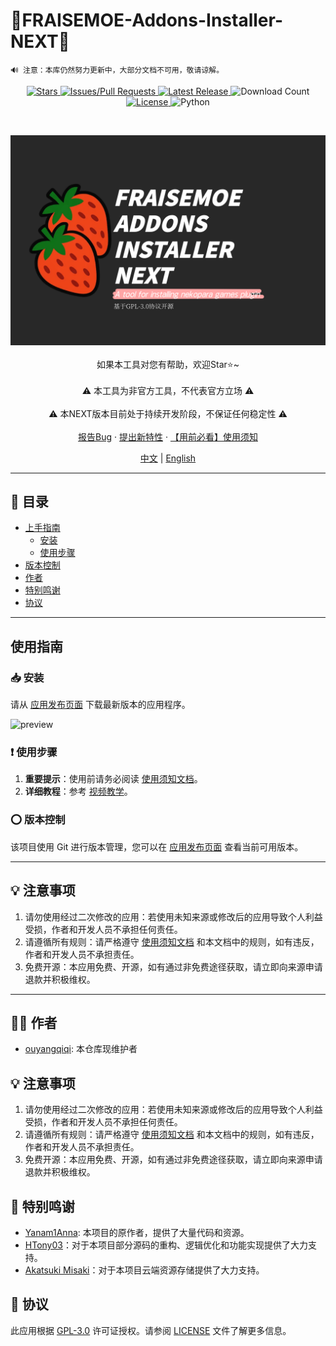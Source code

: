 # 🍓FRAISEMOE-Addons-Installer-NEXT🍓

```
🔊 注意：本库仍然努力更新中，大部分文档不可用，敬请谅解。
```

<!-- PROJECT SHIELDS -->

<p align="center">
    <a href="https://github.com/hyb-oyqq/FRAISEMOE2-Installer/stargazers" class="shield">
        <img src="https://img.shields.io/github/stars/Yanam1Anna/FRAISEMOE-Addons-Installer?style=flat-square&label=%E2%AD%90%20Stars&color=blue" alt="Stars">
    </a>
    <a href="https://github.com/hyb-oyqq/FRAISEMOE2-Installer/issues" class="shield">
        <img src="https://img.shields.io/github/issues/Yanam1Anna/FRAISEMOE-Addons-Installer?style=flat-square&label=%F0%9F%92%AC%20%E6%8A%A5%E5%91%8A%E9%97%AE%E9%A2%98%2F%E6%8B%89%E5%8F%96%E8%AF%B7%E6%B1%82&color=blue" alt="Issues/Pull Requests">
    </a>
    <a href="https://github.com/hyb-oyqq/FRAISEMOE2-Installer/releases/latest" class="shield">
        <img src="https://img.shields.io/github/v/release/Yanam1Anna/FRAISEMOE-Addons-Installer?style=flat-square&label=%F0%9F%92%AF%20%E6%9C%80%E6%96%B0%E7%89%88%E6%9C%AC&color=blue" alt="Latest Release">
    </a>
    <img src="https://img.shields.io/github/downloads/Yanam1Anna/FRAISEMOE-Addons-Installer/total?style=flat-square&label=%F0%9F%93%A5%20%E4%B8%8B%E8%BD%BD%E6%AC%A1%E6%95%B0&color=blue" alt="Download Count" class="shield">
    <a href="https://github.com/hyb-oyqq/FRAISEMOE2-Installer/blob/master/LICENSE" class="shield">
        <img src="https://img.shields.io/github/license/Yanam1Anna/FRAISEMOE-Addons-Installer?style=flat-square&label=%F0%9F%93%96%20%E5%BC%80%E6%BA%90%E5%8D%8F%E8%AE%AE&color=blue" alt="License">
    </a>
        <img src="https://img.shields.io/badge/Python-3.12.10-blue?style=flat-square&logo=python" alt="Python" class="shield">
</p>
<!-- PROJECT LOGO -->
<br>

<p align="center">
  <a href="https://github.com/hyb-oyqq/FRAISEMOE-Addons-Installer-NEXT">
    <img src="./introduction_imgs/main.png" alt="Logo">
  </a>
  <br />
    <br />
  如果本工具对您有帮助，欢迎Star⭐~
  <br />
    <br />
  ⚠️ 本工具为非官方工具，不代表官方立场 ⚠️
  <br />
  <br />
  ⚠️ 本NEXT版本目前处于持续开发阶段，不保证任何稳定性 ⚠️
  <br />
    <br />
  <a href="https://github.com/hyb-oyqq/FRAISEMOE2-Installer/issues">报告Bug</a>
  ·
  <a href="https://github.com/hyb-oyqq/FRAISEMOE2-Installer/issues">提出新特性</a>
  ·
  <a href="https://github.com/hyb-oyqq/FRAISEMOE2-Installer/blob/master/FAQ.md">【用前必看】使用须知</a>
    <br />
</p>

<!-- LANGUAGE -->
<p align="center">
    <a href="https://github.com/hyb-oyqq/FRAISEMOE-Addons-Installer-NEXT">中文</a> | 
    <a href="#">English</a>
</p>

---

## 📕 目录

- [上手指南](#上手指南)
  - [安装](#安装)
  - [使用步骤](#使用步骤)
- [版本控制](#版本控制)
- [作者](#作者)
- [特别鸣谢](#特别鸣谢)
- [协议](#协议)

---

## 使用指南

### 📥 安装

请从 [应用发布页面](https://github.com/hyb-oyqq/FRAISEMOE2-Installer/releases) 下载最新版本的应用程序。

![preview](https://raw.githubusercontent.com/Yanam1Anna/FRAISEMOE-Addons-Installer/master/introduction_imgs/preview.png)

### ❗ 使用步骤

1. **重要提示**：使用前请务必阅读 [使用须知文档](https://github.com/hyb-oyqq/FRAISEMOE2-Installer/blob/master/FAQ.md)。
2. **详细教程**：参考 [视频教学](https://www.bilibili.com/video/BV1hn9UYwE6p/)。

### ⭕ 版本控制

该项目使用 Git 进行版本管理，您可以在 [应用发布页面](https://github.com/hyb-oyqq/FRAISEMOE2-Installer/releases) 查看当前可用版本。

---

## 💡 注意事项

1. 请勿使用经过二次修改的应用：若使用未知来源或修改后的应用导致个人利益受损，作者和开发人员不承担任何责任。
2. 请遵循所有规则：请严格遵守 [使用须知文档](https://github.com/hyb-oyqq/FRAISEMOE2-Installer/blob/master/FAQ.md) 和本文档中的规则，如有违反，作者和开发人员不承担责任。
3. 免费开源：本应用免费、开源，如有通过非免费途径获取，请立即向来源申请退款并积极维权。

---

## 👨‍💻 作者

- [ouyangqiqi](https://github.com/hyb-oyqq): 本仓库现维护者

## 💡 注意事项

1. 请勿使用经过二次修改的应用：若使用未知来源或修改后的应用导致个人利益受损，作者和开发人员不承担任何责任。
2. 请遵循所有规则：请严格遵守 [使用须知文档](https://github.com/hyb-oyqq/FRAISEMOE2-Installer/blob/master/FAQ.md) 和本文档中的规则，如有违反，作者和开发人员不承担责任。
3. 免费开源：本应用免费、开源，如有通过非免费途径获取，请立即向来源申请退款并积极维权。


## 🎉 特别鸣谢
- [Yanam1Anna](https://github.com/Yanam1Anna): 本项目的原作者，提供了大量代码和资源。
- [HTony03](https://github.com/HTony03)：对于本项目部分源码的重构、逻辑优化和功能实现提供了大力支持。
- [Akatsuki Misaki](https://github.com/Akatsuki-Misaki)：对于本项目云端资源存储提供了大力支持。

## 📖 协议

此应用根据 [GPL-3.0](https://github.com/hyb-oyqq/FRAISEMOE2-Installer/blob/master/LICENSE) 许可证授权。请参阅 [LICENSE](https://github.com/hyb-oyqq/FRAISEMOE2-Installer/blob/master/LICENSE) 文件了解更多信息。

